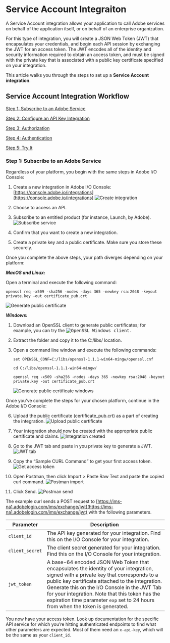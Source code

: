 # Service Account Integraiton

A Service Account integration allows your application to call Adobe services on behalf of the application itself, or on behalf of an enterprise organization.

For this type of integration, you will create a JSON Web Token (JWT) that encapsulates your credentials, and begin each API session by exchanging the JWT for an access token. The JWT encodes all of the identity and security information required to obtain an access token, and must be signed with the private key that is associated with a public key certificate specified on your integration.

This article walks you through the steps to set up a **Service Account integration**.

## Service Account Integration Workflow

[Step 1: Subscribe to an Adobe Service](#step-1-subscribe-to-an-adobe-service)

[Step 2: Configure an API Key Integration](#step-2-configure-an-api-key-integration)

[Step 3: Authorization](#step-3-jwt-token)

[Step 4: Authentication](#step-4-access-token)

[Step 5: Try It](#step-5-try-it)

### Step 1: Subscribe to an Adobe Service

Regardless of your platform, you begin with the same steps in Adobe I/O Console:

1. Create a new integration in Adobe I/O Console: [https://console.adobe.io/integrations](https://console.adobe.io/integrations)
    ![Create integration](../Images/auth_jwtqs_01.png "Create an integration") 

2. Choose to access an API.

3. Subscribe to an entitled product (for instance, Launch, by Adobe).
    ![Subscribe service](../Images/auth_jwtqs_02.png "Subscribe to a product or service")

4. Confirm that you want to create a new integration.

5. Create a private key and a public certificate. Make sure you store these securely.

Once you complete the above steps, your path diverges depending on your platform: 

_**MacOS and Linux:**_

Open a terminal and execute the following command:  

`openssl req -x509 -sha256 -nodes -days 365 -newkey rsa:2048 -keyout private.key -out certificate_pub.crt`

![Generate public certificate](../Images/auth_jwtqs_00.png "Generate Public certificate")

_**Windows:**_

1. Download an OpenSSL client to generate public certificates; for example, you can try the <kbd>![OpenSSL Windows client](https://bintray.com/vszakats/generic/download_file?file_path=openssl-1.1.1-win64-mingw.zip).

2. Extract the folder and copy it to the C:/libs/ location.

3. Open a command line window and execute the following commands:

    `set OPENSSL_CONF=C:/libs/openssl-1.1.1-win64-mingw/openssl.cnf`

    `cd C:/libs/openssl-1.1.1-win64-mingw/`

    `openssl req -x509 -sha256 -nodes -days 365 -newkey rsa:2048 -keyout private.key -out certificate_pub.crt`

    ![Generate public certificate windows](../Images/auth_jwtqs_000.png "Generate Public certificate windows")

Once you&rsquo;ve complete the steps for your chosen platform, continue in the Adobe I/O Console:

6. Upload the public certificate (certificate_pub.crt) as a part of creating the integration.
    ![Upload public certificate](../Images/auth_jwtqs_03.png "Upload public certificate")

7. Your integration should now be created with the appropriate public certificate and claims.
    ![Integration created](../Images/auth_jwtqs_04.png "Integration created")

8. Go to the JWT tab and paste in you private key to generate a JWT.
    ![JWT tab](../Images/auth_jwtqs_05.png "JWT tab")

9. Copy the &ldquo;Sample CURL Command&rdquo; to get your first access token. 
    ![Get access token](../Images/auth_jwtqs_06.png "Get access token")

10. Open Postman, then click Import &gt; Paste Raw Text and paste the copied curl command.
    ![Postman import](../Images/auth_jwtqs_07.png "Postman import")

11. Click Send.
    ![Postman send](../Images/auth_jwtqs_08.png "Postman send")

The example curl sends a POST request to [https://ims-na1.adobelogin.com/ims/exchange/jwt](https://ims-na1.adobelogin.com/ims/exchange/jwt) with the following parameters.

| Parameter | Description|
|---|---|
| `client_id` | The API key generated for your integration. Find this on the I/O Console for your integration. |
| `client_secret` | The client secret generated for your integration. Find this on the I/O Console for your integration. |
| `jwt_token` | A base-64 encoded JSON Web Token that encapsulates the identity of your integration, signed with a private key that corresponds to a public key certificate attached to the integration. Generate this on the I/O Console in the JWT Tab for your integration. Note that this token has the expiration time parameter `exp` set to 24 hours from when the token is generated. | 

You now have your access token. Look up documentation for the specific API service for which you’re hitting authenticated endpoints to find what other parameters are expected. Most of them need an `x-api-key`, which will be the same as your `client_id`.
